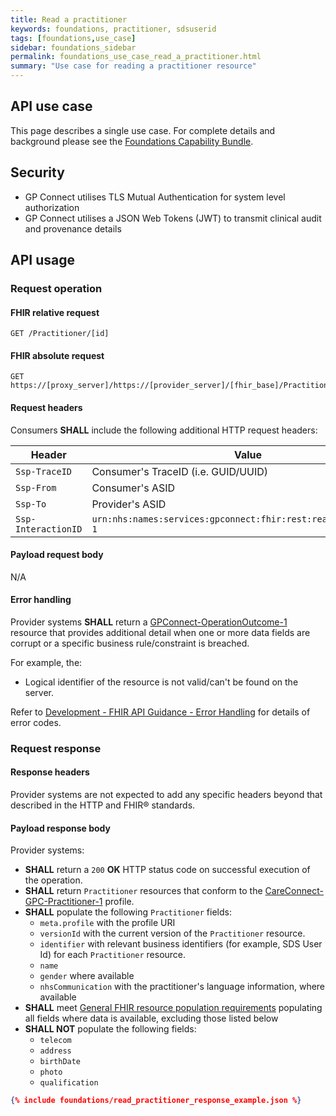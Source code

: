 ```yaml
---
title: Read a practitioner
keywords: foundations, practitioner, sdsuserid
tags: [foundations,use_case]
sidebar: foundations_sidebar
permalink: foundations_use_case_read_a_practitioner.html
summary: "Use case for reading a practitioner resource"
---
```


## API use case ##

This page describes a single use case. For complete details and background please see the [Foundations Capability Bundle](foundations.html).

## Security ##

- GP Connect utilises TLS Mutual Authentication for system level authorization
- GP Connect utilises a JSON Web Tokens (JWT) to transmit clinical audit and provenance details

## API usage ##

### Request operation ###

#### FHIR relative request ####

```http
GET /Practitioner/[id]
```

#### FHIR absolute request ####

```http
GET https://[proxy_server]/https://[provider_server]/[fhir_base]/Practitioner/[id]
```

#### Request headers ####

Consumers **SHALL** include the following additional HTTP request headers:

| Header              | Value                                                            |
| ------              | -----                                                            |
| `Ssp-TraceID`       | Consumer's TraceID (i.e. GUID/UUID)                              |
| `Ssp-From`          | Consumer's ASID                                                  |
| `Ssp-To`            | Provider's ASID                                                  |
| `Ssp-InteractionID` | `urn:nhs:names:services:gpconnect:fhir:rest:read:practitioner-1` |

#### Payload request body ####

N/A

#### Error handling ####

Provider systems **SHALL** return a [GPConnect-OperationOutcome-1](https://fhir.nhs.uk/STU3/StructureDefinition/GPConnect-OperationOutcome-1) resource that provides additional detail when one or more data fields are corrupt or a specific business rule/constraint is breached.

For example, the:

- Logical identifier of the resource is not valid/can't be found on the server.

Refer to [Development - FHIR API Guidance - Error Handling](development_fhir_error_handling_guidance.html) for details of error codes.

### Request response ###

#### Response headers ####

Provider systems are not expected to add any specific headers beyond that described in the HTTP and FHIR&reg; standards.

#### Payload response body ####

Provider systems:

- **SHALL** return a `200` **OK** HTTP status code on successful execution of the operation.
- **SHALL** return `Practitioner` resources that conform to the [CareConnect-GPC-Practitioner-1](https://fhir.nhs.uk/STU3/StructureDefinition/CareConnect-GPC-Practitioner-1) profile.
- **SHALL** populate the following `Practitioner` fields:
  - `meta.profile` with the profile URI
  - `versionId` with the current version of the `Practitioner` resource.
  - `identifier` with relevant business identifiers (for example, SDS User Id) for each `Practitioner` resource.
  - `name`
  - `gender` where available
  - `nhsCommunication` with the practitioner's language information, where available
- **SHALL** meet [General FHIR resource population requirements](development_fhir_resource_guidance.html#general-fhir-resource-population-requirements) populating all fields where data is available, excluding those listed below
- **SHALL NOT** populate the following fields:
  - `telecom`
  - `address`
  - `birthDate`
  - `photo`
  - `qualification`

```json
{% include foundations/read_practitioner_response_example.json %}
```
